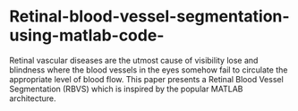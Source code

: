 # Retinal-blood-vessel-segmentation-using-matlab-code-
Retinal vascular diseases are the utmost cause of visibility lose and blindness where the blood vessels in the eyes somehow fail to circulate the appropriate level of blood flow. This paper presents a Retinal Blood Vessel Segmentation (RBVS) which is inspired by the popular MATLAB architecture.

